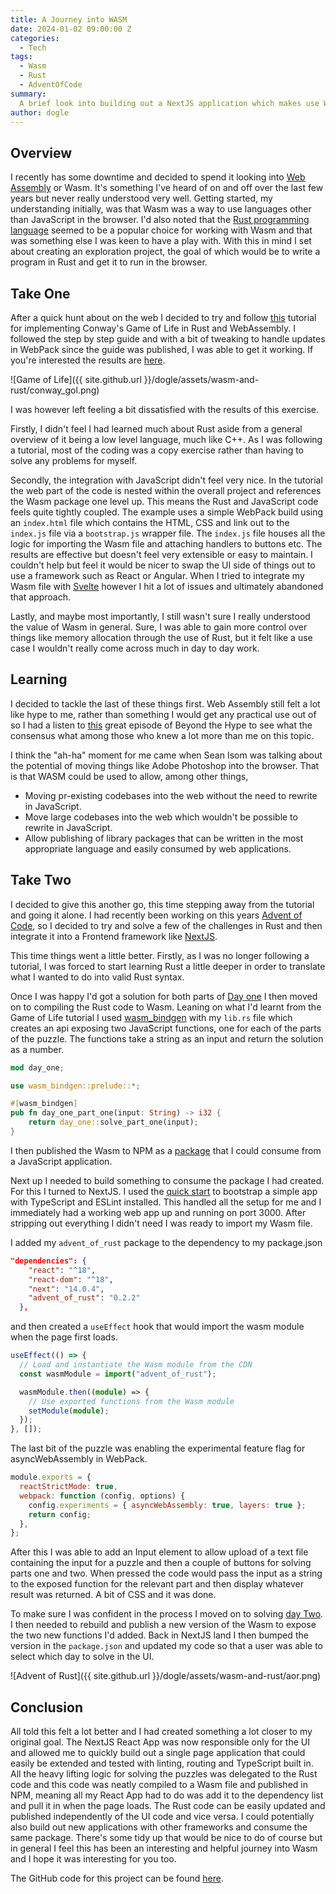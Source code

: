 ```yaml
---
title: A Journey into WASM
date: 2024-01-02 09:00:00 Z
categories:
  - Tech
tags:
  - Wasm
  - Rust
  - AdventOfCode
summary:
  A brief look into building out a NextJS application which makes use WebAssembly to solve Advent Of Code puzzles in the browser.
author: dogle
---
```


## Overview

I recently has some downtime and decided to spend it looking into [Web Assembly](https://webassembly.org/) or Wasm. It's something I've heard of on and off over the last few years but never really understood very well. Getting started, my understanding initially, was that Wasm was a way to use languages other than JavaScript in the browser. I'd also noted that the [Rust programming language](https://www.rust-lang.org/) seemed to be a popular choice for working with Wasm and that was something else I was keen to have a play with. With this in mind I set about creating an exploration project, the goal of which would be to write a program in Rust and get it to run in the browser.

## Take One

After a quick hunt about on the web I decided to try and follow [this](https://rustwasm.github.io/docs/book/game-of-life/introduction.html) tutorial for implementing Conway's Game of Life in Rust and WebAssembly. I followed the step by step guide and with a bit of tweaking to handle updates in WebPack since the guide was published, I was able to get it working. If you're interested the results are [here](https://github.com/dogle-scottlogic/RustTutorial/tree/main/wasm-game-of-life).

![Game of Life]({{ site.github.url }}/dogle/assets/wasm-and-rust/conway_gol.png)

I was however left feeling a bit dissatisfied with the results of this exercise.

Firstly, I didn't feel I had learned much about Rust aside from a general overview of it being a low level language, much like C++. As I was following a tutorial, most of the coding was a copy exercise rather than having to solve any problems for myself.

Secondly, the integration with JavaScript didn't feel very nice. In the tutorial the web part of the code is nested within the overall project and references the Wasm package one level up. This means the Rust and JavaScript code feels quite tightly coupled. The example uses a simple WebPack build using an `index.html` file which contains the HTML, CSS and link out to the `index.js` file via a `bootstrap.js` wrapper file. The `index.js` file houses all the logic for importing the Wasm file and attaching handlers to buttons etc. The results are effective but doesn't feel very extensible or easy to maintain. I couldn't help but feel it would be nicer to swap the UI side of things out to use a framework such as React or Angular. When I tried to integrate my Wasm file with [Svelte](https://svelte.dev/) however I hit a lot of issues and ultimately abandoned that approach.

Lastly, and maybe most importantly, I still wasn't sure I really understood the value of Wasm in general. Sure, I was able to gain more control over things like memory allocation through the use of Rust, but it felt like a use case I wouldn't really come across much in day to day work.

## Learning

I decided to tackle the last of these things first. Web Assembly still felt a lot like hype to me, rather than something I would get any practical use out of so I had a listen to [this](https://blog.scottlogic.com/2023/08/04/beyond-the-hype-webassembly.html) great episode of Beyond the Hype to see what the consensus what among those who knew a lot more than me on this topic.

I think the "ah-ha" moment for me came when Sean Isom was talking about the potential of moving things like Adobe Photoshop into the browser. That is that WASM could be used to allow, among other things,

- Moving pr-existing codebases into the web without the need to rewrite in JavaScript.
- Move large codebases into the web which wouldn't be possible to rewrite in JavaScript.
- Allow publishing of library packages that can be written in the most appropriate language and easily consumed by web applications.

## Take Two

I decided to give this another go, this time stepping away from the tutorial and going it alone. I had recently been working on this years [Advent of Code](https://adventofcode.com/), so I decided to try and solve a few of the challenges in Rust and then integrate it into a Frontend framework like [NextJS](https://nextjs.org/).

This time things went a little better. Firstly, as I was no longer following a tutorial, I was forced to start learning Rust a little deeper in order to translate what I wanted to do into valid Rust syntax.

Once I was happy I'd got a solution for both parts of [Day one](https://adventofcode.com/2016/day/1) I then moved on to compiling the Rust code to Wasm. Leaning on what I'd learnt from the Game of Life tutorial I used [wasm_bindgen](https://github.com/rustwasm/wasm-bindgen) with my `lib.rs` file which creates an api exposing two JavaScript functions, one for each of the parts of the puzzle. The functions take a string as an input and return the solution as a number.

~~~rust
mod day_one;

use wasm_bindgen::prelude::*;

#[wasm_bindgen]
pub fn day_one_part_one(input: String) -> i32 {
    return day_one::solve_part_one(input);
}
~~~

I then published the Wasm to NPM as a [package](https://www.npmjs.com/package/advent_of_rust) that I could consume from a JavaScript application.

Next up I needed to build something to consume the package I had created. For this I turned to NextJS. I used the [quick start](https://nextjs.org/docs/getting-started/installation) to bootstrap a simple app with TypeScript and ESLint installed. This handled all the setup for me and I immediately had a working web app up and running on port 3000. After stripping out everything I didn't need I was ready to import my Wasm file.

I added my `advent_of_rust` package to the dependency to my package.json

~~~json
"dependencies": {
    "react": "^18",
    "react-dom": "^18",
    "next": "14.0.4",
    "advent_of_rust": "0.2.2"
  },
~~~

and then created a `useEffect` hook that would import the wasm module when the page first loads.

~~~typescript
useEffect(() => {
  // Load and instantiate the Wasm module from the CDN
  const wasmModule = import("advent_of_rust");

  wasmModule.then((module) => {
    // Use exported functions from the Wasm module
    setModule(module);
  });
}, []);
~~~

The last bit of the puzzle was enabling the experimental feature flag for asyncWebAssembly in WebPack.

~~~javascript
module.exports = {
  reactStrictMode: true,
  webpack: function (config, options) {
    config.experiments = { asyncWebAssembly: true, layers: true };
    return config;
  },
};
~~~

After this I was able to add an Input element to allow upload of a text file containing the input for a puzzle and then a couple of buttons for solving parts one and two. When pressed the code would pass the input as a string to the exposed function for the relevant part and then display whatever result was returned. A bit of CSS and it was done.

To make sure I was confident in the process I moved on to solving [day Two](https://adventofcode.com/2016/day/2). I then needed to rebuild and publish a new version of the Wasm to expose the two new functions I'd added. Back in NextJS land I then bumped the version in the `package.json` and updated my code so that a user was able to select which day to solve in the UI.

![Advent of Rust]({{ site.github.url }}/dogle/assets/wasm-and-rust/aor.png)

## Conclusion

All told this felt a lot better and I had created something a lot closer to my original goal. The NextJS React App was now responsible only for the UI and allowed me to quickly build out a single page application that could easily be extended and tested with linting, routing and TypeScript built in. All the heavy lifting logic for solving the puzzles was delegated to the Rust code and this code was neatly compiled to a Wasm file and published in NPM, meaning all my React App had to do was add it to the dependency list and pull it in when the page loads. The Rust code can be easily updated and published independently of the UI code and vice versa. I could potentially also build out new applications with other frameworks and consume the same package.
There's some tidy up that would be nice to do of course but in general I feel this has been an interesting and helpful journey into Wasm and I hope it was interesting for you too.

The GitHub code for this project can be found [here](https://github.com/dogle-scottlogic/adventOfRust/tree/main).
